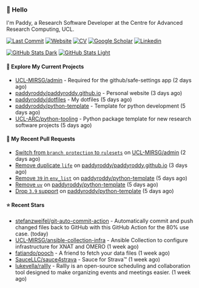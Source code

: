 ### 👋 Hello

I'm Paddy, a Research Software Developer at the Centre for Advanced Research
Computing, UCL.

[![Last Commit](https://img.shields.io/github/last-commit/paddyroddy/paddyroddy/main?label=updated)](https://github.com/paddyroddy)
[![Website](https://img.shields.io/badge/GitHub%20Pages-222?logo=githubpages&logoColor=fff&style=for-the-badge&style=flat)](https://paddyroddy.github.io)
[![CV](https://img.shields.io/badge/CV-PDF-pink.svg)](https://paddyroddy.github.io/cv)
[![Google Scholar](https://img.shields.io/badge/Google%20Scholar-4285F4?logo=googlescholar&logoColor=fff&style=for-the-badge&style=flat)](https://scholar.google.com/citations?user=OFigHUwAAAAJ)
[![Linkedin](https://img.shields.io/badge/LinkedIn-0A66C2?logo=linkedin&logoColor=fff&style=for-the-badge&style=flat)](https://www.linkedin.com/in/patrickjamesroddy)

[![GitHub Stats Dark](https://github-readme-stats-paddyroddy.vercel.app/api?username=paddyroddy&disable_animations=true&hide_border=true&hide_title=true&include_all_commits=true&rank_icon=github&show=prs_merged,reviews&show_icons=true&theme=tokyonight)](https://github.com/paddyroddy/paddyroddy#gh-dark-mode-only)
[![GitHub Stats Light](https://github-readme-stats-paddyroddy.vercel.app/api?username=paddyroddy&disable_animations=true&hide_border=true&hide_title=true&include_all_commits=true&rank_icon=github&show=prs_merged,reviews&show_icons=true&theme=default)](https://github.com/paddyroddy/paddyroddy#gh-light-mode-only)

#### 👷 Explore My Current Projects

- [UCL-MIRSG/admin](https://github.com/UCL-MIRSG/admin) - Required for the github/safe-settings app
  (2 days ago)
- [paddyroddy/paddyroddy.github.io](https://github.com/paddyroddy/paddyroddy.github.io) - Personal website
  (3 days ago)
- [paddyroddy/dotfiles](https://github.com/paddyroddy/dotfiles) - My dotfiles
  (5 days ago)
- [paddyroddy/python-template](https://github.com/paddyroddy/python-template) - Template for python development
  (5 days ago)
- [UCL-ARC/python-tooling](https://github.com/UCL-ARC/python-tooling) - Python package template for new research software projects
  (5 days ago)

#### 🔨 My Recent Pull Requests

- [Switch from `branch protection` to `rulesets`](https://github.com/UCL-MIRSG/admin/pull/22) on [UCL-MIRSG/admin](https://github.com/UCL-MIRSG/admin)
  (2 days ago)
- [Remove duplicate `life`](https://github.com/paddyroddy/paddyroddy.github.io/pull/89) on [paddyroddy/paddyroddy.github.io](https://github.com/paddyroddy/paddyroddy.github.io)
  (3 days ago)
- [Remove `39` in `env_list`](https://github.com/paddyroddy/python-template/pull/166) on [paddyroddy/python-template](https://github.com/paddyroddy/python-template)
  (5 days ago)
- [Remove `uv`](https://github.com/paddyroddy/python-template/pull/165) on [paddyroddy/python-template](https://github.com/paddyroddy/python-template)
  (5 days ago)
- [Drop `3.9` support](https://github.com/paddyroddy/python-template/pull/164) on [paddyroddy/python-template](https://github.com/paddyroddy/python-template)
  (5 days ago)

#### ⭐ Recent Stars

- [stefanzweifel/git-auto-commit-action](https://github.com/stefanzweifel/git-auto-commit-action) - Automatically commit and push changed files back to GitHub with this GitHub Action for the 80% use case.
  (today)
- [UCL-MIRSG/ansible-collection-infra](https://github.com/UCL-MIRSG/ansible-collection-infra) - Ansible Collection to configure infrastructure for XNAT and OMERO
  (1 week ago)
- [fatiando/pooch](https://github.com/fatiando/pooch) - A friend to fetch your data files
  (1 week ago)
- [SauceLLC/sauce4strava](https://github.com/SauceLLC/sauce4strava) - Sauce for Strava™
  (1 week ago)
- [lukevella/rallly](https://github.com/lukevella/rallly) - Rallly is an open-source scheduling and collaboration tool designed to make organizing events and meetings easier.
  (1 week ago)
